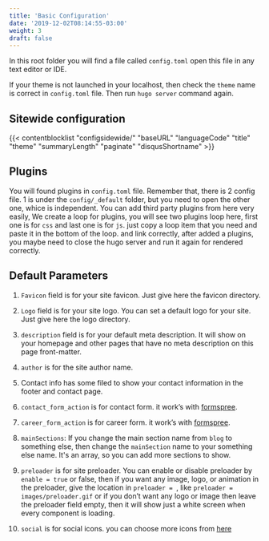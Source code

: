 ```yaml
---
title: 'Basic Configuration'
date: '2019-12-02T08:14:55-03:00'
weight: 3
draft: false
---
```

In this root folder you will find a file called `config.toml` open this file in any text editor or IDE.

If your theme is not launched in your localhost, then check the `theme` name is correct in `config.toml` file. Then run `hugo server` command again.

## Sitewide configuration

{{< contentblocklist "configsidewide/" "baseURL" "languageCode" "title" "theme" "summaryLength" "paginate" "disqusShortname" >}}

Plugins
-------

You will found plugins in `config.toml` file. Remember that, there is 2 config file. 1 is under the `config/_default` folder, but you need to open the other one, whice is independent. You can add third party plugins from here very easily, We create a loop for plugins, you will see two plugins loop here, first one is for `css` and last one is for `js`. just copy a loop item that you need and paste it in the bottom of the loop. and link correctly, after added a plugins, you maybe need to close the hugo server and run it again for rendered correctly.

Default Parameters
------------------

1. `Favicon` field is for your site favicon. Just give here the favicon directory.
2. `Logo` field is for your site logo. You can set a default logo for your site. Just give here the logo directory.
3. `description` field is for your default meta description. It will show on your homepage and other pages that have no meta description on this page front-matter.
4. `author` is for the site author name.
5. Contact info has some filed to show your contact information in the footer and contact page.
6. `contact_form_action` is for contact form. it work’s with [formspree](https://formspree.io/).
7. `career_form_action` is for career form. it work’s with [formspree](https://formspree.io/).

8. `mainSections`: If you change the main section name from `blog` to something else, then change the `mainSection` name to your something else name. It's an array, so you can add more sections to show.
9. `preloader` is for site preloader. You can enable or disable preloader by `enable = true` or false, then if you want any image, logo, or animation in the preloader, give the location in `preloader = `, like `preloader = images/preloader.gif` or if you don’t want any logo or image then leave the preloader field empty, then it will show just a white screen when every component is loading.
10. `social` is for social icons. you can choose more icons from [here](https://icons8.com/line-awesome)